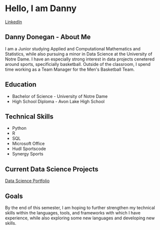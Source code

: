 # Hello, I am Danny


[LinkedIn](www.linkedin.com/in/danny-donegan)

## Danny Donegan - About Me
I am a Junior studying Applied and Computational Mathematics and Statistics, while also pursuing a minor in Data Science at the University of Notre Dame. I have an especially strong interest in data projects cenetered around sports, specificially basketball. Outside of the classroom, I spend time working as a Team Manager for the Men's Basketball Team. 


## Education 
- Bachelor of Science - University of Notre Dame
- High School Diploma - Avon Lake High School

## Technical Skills
- Python
- R
- SQL
- Microsoft Office
- Hudl Sportscode
- Synergy Sports

## Current Data Science Projects
[Data Science Portfolio](https://github.com/dannyd14/Donegan-Data-Science-Portfolio)

## Goals
By the end of this semester, I am hoping to further strengthen my technical skills within the languages, tools, and frameworks with which I have experience, while also exploring some new languages and developing new skills.

